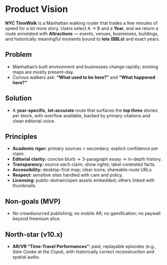 # Product Vision

**NYC TimeWalk** is a Manhattan walking router that trades a few minutes of speed for a lot more story.
Users select A → B and a **Year**, and we return a route annotated with **Attractions** — events,
venues, businesses, buildings, and historically meaningful moments bound to **lots (BBLs)** and exact years.

## Problem
- Manhattan’s built environment and businesses change rapidly; existing maps are mostly present-day.
- Curious walkers ask: **“What used to be here?”** and **“What happened here?”**

## Solution
- A **year-specific**, **lot-accurate** route that surfaces the **top three** stories per block,
with overflow available, backed by primary citations and clean editorial voice.

## Principles
- **Academic rigor:** primary sources > secondary; explicit confidence per claim.
- **Editorial clarity:** concise blurb → 3-paragraph essay → in-depth history.
- **Transparency:** source each claim; show rights; label contested facts.
- **Accessibility:** desktop-first map; clear icons; shareable route URLs.
- **Respect:** sensitive sites handled with care and policy.
- **Licensing:** public-domain/open assets embedded; others linked with thumbnails.

## Non-goals (MVP)
- No crowdsourced publishing; no mobile AR; no gamification; no paywall beyond freemium slice.

## North-star (v10.x)
- **AR/VR “Time-Travel Performances”**: paid, replayable episodes (e.g., *Sam Cooke at the Copa*),
with historically correct reconstruction and spatial audio.
